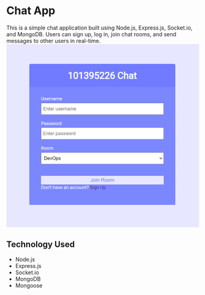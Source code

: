# Chat App
This is a simple chat application built using Node.js, Express.js, Socket.io, and MongoDB. Users can sign up, log in, join chat rooms, and send messages to other users in real-time.
![Alt text]( ./chatapp.png "chatapp")

## Technology Used
- Node.js
- Express.js
- Socket.io
- MongoDB
- Mongoose